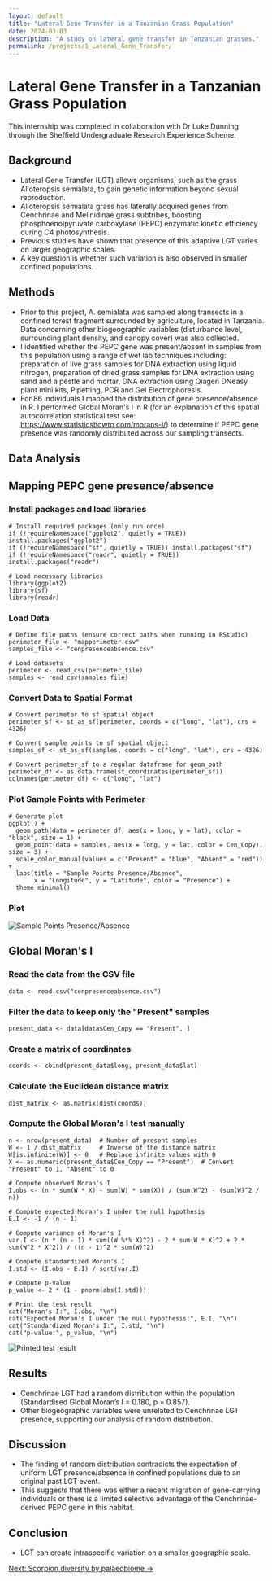 ```yaml
---
layout: default
title: "Lateral Gene Transfer in a Tanzanian Grass Population"
date: 2024-03-03
description: "A study on lateral gene transfer in Tanzanian grasses."
permalink: /projects/1_Lateral_Gene_Transfer/
---
```


# Lateral Gene Transfer in a Tanzanian Grass Population

This internship was completed in collaboration with Dr Luke Dunning through the Sheffield Undergraduate Research Experience Scheme.

## Background

- Lateral Gene Transfer (LGT) allows organisms, such as the grass Alloteropsis semialata, to gain genetic
information beyond sexual reproduction.
- Alloteropsis semialata grass has laterally acquired genes from Cenchrinae and Melinidinae
grass subtribes, boosting phosphoenolpyruvate carboxylase (PEPC) enzymatic kinetic efficiency
during C4 photosynthesis.
- Previous studies have shown that presence of this adaptive LGT varies on
larger geographic scales.
- A key question is whether such variation is also observed in smaller
confined populations.

## Methods
- Prior to this project, A. semialata was sampled along transects in a confined forest fragment surrounded by agriculture, located in Tanzania. Data concerning other biogeographic variables (disturbance level, surrounding plant density, and canopy cover) was also collected.
- I identified whether the PEPC gene was present/absent in samples from this population using a range of wet lab techniques including: preparation of live grass samples for DNA extraction using liquid nitrogen, preparation of dried grass samples for DNA extraction using sand and a pestle and mortar, DNA extraction using Qiagen DNeasy plant mini kits, Pipetting, PCR and Gel Electrophoresis.
- For 86 individuals I mapped the distribution of gene presence/absence in R. I performed Global Moran's I in R (for an explanation of this spatial autocorrelation statistical test see: https://www.statisticshowto.com/morans-i/) to determine if PEPC gene presence was randomly distributed across our sampling transects.

## Data Analysis

## Mapping PEPC gene presence/absence

### Install packages and load libraries

```
# Install required packages (only run once)
if (!requireNamespace("ggplot2", quietly = TRUE)) install.packages("ggplot2")
if (!requireNamespace("sf", quietly = TRUE)) install.packages("sf")
if (!requireNamespace("readr", quietly = TRUE)) install.packages("readr")

# Load necessary libraries
library(ggplot2)
library(sf)
library(readr)
```

### **Load Data**

```
# Define file paths (ensure correct paths when running in RStudio)
perimeter_file <- "mapperimeter.csv"
samples_file <- "cenpresenceabsence.csv"

# Load datasets
perimeter <- read_csv(perimeter_file)
samples <- read_csv(samples_file)
```

### **Convert Data to Spatial Format**

```
# Convert perimeter to sf spatial object
perimeter_sf <- st_as_sf(perimeter, coords = c("long", "lat"), crs = 4326)

# Convert sample points to sf spatial object
samples_sf <- st_as_sf(samples, coords = c("long", "lat"), crs = 4326)

# Convert perimeter_sf to a regular dataframe for geom_path
perimeter_df <- as.data.frame(st_coordinates(perimeter_sf))
colnames(perimeter_df) <- c("long", "lat")
```

### **Plot Sample Points with Perimeter**

```
# Generate plot
ggplot() +
  geom_path(data = perimeter_df, aes(x = long, y = lat), color = "black", size = 1) +  
  geom_point(data = samples, aes(x = long, y = lat, color = Cen_Copy), size = 3) +  
  scale_color_manual(values = c("Present" = "blue", "Absent" = "red")) +
  labs(title = "Sample Points Presence/Absence",
       x = "Longitude", y = "Latitude", color = "Presence") +
  theme_minimal()
```
### Plot

![Sample Points Presence/Absence](https://raw.githubusercontent.com/avb279/avb279.github.io/main/_projects/1_plotted_map.png)

## Global Moran's I

### Read the data from the CSV file
```
data <- read.csv("cenpresenceabsence.csv")
```

### Filter the data to keep only the "Present" samples
```
present_data <- data[data$Cen_Copy == "Present", ]
```
### Create a matrix of coordinates
```
coords <- cbind(present_data$long, present_data$lat)
```

### Calculate the Euclidean distance matrix
```
dist_matrix <- as.matrix(dist(coords))
```
### Compute the Global Moran's I test manually
```
n <- nrow(present_data)  # Number of present samples
W <- 1 / dist_matrix     # Inverse of the distance matrix
W[is.infinite(W)] <- 0   # Replace infinite values with 0
X <- as.numeric(present_data$Cen_Copy == "Present")  # Convert "Present" to 1, "Absent" to 0

# Compute observed Moran's I
I.obs <- (n * sum(W * X) - sum(W) * sum(X)) / (sum(W^2) - (sum(W)^2 / n))

# Compute expected Moran's I under the null hypothesis
E.I <- -1 / (n - 1)

# Compute variance of Moran's I
var.I <- (n * (n - 1) * sum((W %*% X)^2) - 2 * sum(W * X)^2 + 2 * sum(W^2 * X^2)) / ((n - 1)^2 * sum(W)^2)

# Compute standardized Moran's I
I.std <- (I.obs - E.I) / sqrt(var.I)

# Compute p-value
p_value <- 2 * (1 - pnorm(abs(I.std)))

# Print the test result
cat("Moran's I:", I.obs, "\n")
cat("Expected Moran's I under the null hypothesis:", E.I, "\n")
cat("Standardized Moran's I:", I.std, "\n")
cat("p-value:", p_value, "\n")
```
![Printed test result](https://github.com/avb279/avb279.github.io/blob/main/_projects/1_Global_Morans_results.png)

## Results
- Cenchrinae LGT had a random distribution within the population (Standardised Global Moran’s I = 0.180, p = 0.857).
- Other biogeographic variables were unrelated to Cenchrinae LGT presence, supporting our analysis of random distribution.

## Discussion
- The finding of random distribution contradicts the expectation of uniform LGT presence/absence in confined populations due to an original past LGT event.
- This suggests that there was either a recent migration of gene-carrying individuals or there is a limited selective advantage of the Cenchrinae-derived PEPC gene in this habitat.

## Conclusion
- LGT can create intraspecific variation on a smaller geographic scale.

[Next: Scorpion diversity by palaeobiome →](2_Scorpion_diversity_by_palaeobiome.md)
